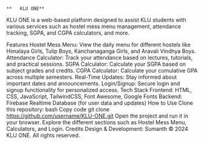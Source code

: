                                                                            **   KLU ONE**
KLU ONE is a web-based platform designed to assist KLU students with various services such as hostel mess menu management, attendance tracking, SGPA, and CGPA calculators, and more.

Features
Hostel Mess Menu: View the daily menu for different hostels like Himalaya Girls, Tulip Boys, Kanchanaganga Girls, and Aravali Vindhya Boys.
Attendance Calculator: Track your attendance based on lectures, tutorials, and practical sessions.
SGPA Calculator: Calculate your SGPA based on subject grades and credits.
CGPA Calculator: Calculate your cumulative GPA across multiple semesters.
Real-Time Updates: Stay informed about important dates and announcements.
Login/Signup: Secure login and signup functionality for personalized access.
Tech Stack
Frontend: HTML, CSS, JavaScript, TailwindCSS, Font Awesome, Google Fonts
Backend: Firebase Realtime Database (for user data and updates)
How to Use
Clone this repository:
bash
Copy code
git clone https://github.com/username/KLU-ONE.git
Open the project and run it in your browser.
Explore the different sections such as Hostel Mess Menu, Calculators, and Login.
Credits
Design & Development: Sumanth
© 2024 KLU ONE. All rights reserved.

